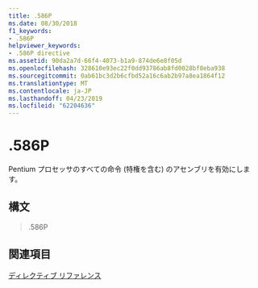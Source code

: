 ```yaml
---
title: .586P
ms.date: 08/30/2018
f1_keywords:
- .586P
helpviewer_keywords:
- .586P directive
ms.assetid: 90da2a7d-66f4-4073-b1a9-874de6e8f05d
ms.openlocfilehash: 328610e93ec22f0dd93786ab8fd0028bf8eba938
ms.sourcegitcommit: 0ab61bc3d2b6cfbd52a16c6ab2b97a8ea1864f12
ms.translationtype: MT
ms.contentlocale: ja-JP
ms.lasthandoff: 04/23/2019
ms.locfileid: "62204636"
---
```

# <a name="586p"></a>.586P

Pentium プロセッサのすべての命令 (特権を含む) のアセンブリを有効にします。

## <a name="syntax"></a>構文

> .586P

## <a name="see-also"></a>関連項目

[ディレクティブ リファレンス](../../assembler/masm/directives-reference.md)<br/>